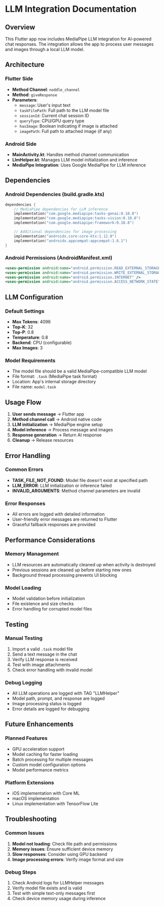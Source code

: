 # LLM Integration Documentation

## Overview

This Flutter app now includes MediaPipe LLM integration for AI-powered chat responses. The integration allows the app to process user messages and images through a local LLM model.

## Architecture

### Flutter Side

- **Method Channel**: `noddle_channel`
- **Method**: `giveResponse`
- **Parameters**:
  - `message`: User's input text
  - `taskFilePath`: Full path to the LLM model file
  - `sessionId`: Current chat session ID
  - `queryType`: CPU/GPU query type
  - `hasImage`: Boolean indicating if image is attached
  - `imagePath`: Full path to attached image (if any)

### Android Side

- **MainActivity.kt**: Handles method channel communication
- **LlmHelper.kt**: Manages LLM model initialization and inference
- **MediaPipe Integration**: Uses Google MediaPipe for LLM inference

## Dependencies

### Android Dependencies (build.gradle.kts)

```kotlin
dependencies {
    // MediaPipe dependencies for LLM inference
    implementation("com.google.mediapipe:tasks-genai:0.10.8")
    implementation("com.google.mediapipe:tasks-vision:0.10.8")
    implementation("com.google.mediapipe:framework:0.10.8")

    // Additional dependencies for image processing
    implementation("androidx.core:core-ktx:1.12.0")
    implementation("androidx.appcompat:appcompat:1.6.1")
}
```

### Android Permissions (AndroidManifest.xml)

```xml
<uses-permission android:name="android.permission.READ_EXTERNAL_STORAGE" />
<uses-permission android:name="android.permission.WRITE_EXTERNAL_STORAGE" />
<uses-permission android:name="android.permission.INTERNET" />
<uses-permission android:name="android.permission.ACCESS_NETWORK_STATE" />
```

## LLM Configuration

### Default Settings

- **Max Tokens**: 4096
- **Top-K**: 32
- **Top-P**: 0.8
- **Temperature**: 0.8
- **Backend**: CPU (configurable)
- **Max Images**: 3

### Model Requirements

- The model file should be a valid MediaPipe-compatible LLM model
- File format: `.task` (MediaPipe task format)
- Location: App's internal storage directory
- File name: `model.task`

## Usage Flow

1. **User sends message** → Flutter app
2. **Method channel call** → Android native code
3. **LLM initialization** → MediaPipe engine setup
4. **Model inference** → Process message and images
5. **Response generation** → Return AI response
6. **Cleanup** → Release resources

## Error Handling

### Common Errors

- **TASK_FILE_NOT_FOUND**: Model file doesn't exist at specified path
- **LLM_ERROR**: LLM initialization or inference failed
- **INVALID_ARGUMENTS**: Method channel parameters are invalid

### Error Responses

- All errors are logged with detailed information
- User-friendly error messages are returned to Flutter
- Graceful fallback responses are provided

## Performance Considerations

### Memory Management

- LLM resources are automatically cleaned up when activity is destroyed
- Previous sessions are cleaned up before starting new ones
- Background thread processing prevents UI blocking

### Model Loading

- Model validation before initialization
- File existence and size checks
- Error handling for corrupted model files

## Testing

### Manual Testing

1. Import a valid `.task` model file
2. Send a text message in the chat
3. Verify LLM response is received
4. Test with image attachments
5. Check error handling with invalid model

### Debug Logging

- All LLM operations are logged with TAG "LLMHelper"
- Model path, prompt, and response are logged
- Image processing status is logged
- Error details are logged for debugging

## Future Enhancements

### Planned Features

- GPU acceleration support
- Model caching for faster loading
- Batch processing for multiple messages
- Custom model configuration options
- Model performance metrics

### Platform Extensions

- iOS implementation with Core ML
- macOS implementation
- Linux implementation with TensorFlow Lite

## Troubleshooting

### Common Issues

1. **Model not loading**: Check file path and permissions
2. **Memory issues**: Ensure sufficient device memory
3. **Slow responses**: Consider using GPU backend
4. **Image processing errors**: Verify image format and size

### Debug Steps

1. Check Android logs for LLMHelper messages
2. Verify model file exists and is valid
3. Test with simple text-only messages first
4. Check device memory usage during inference
